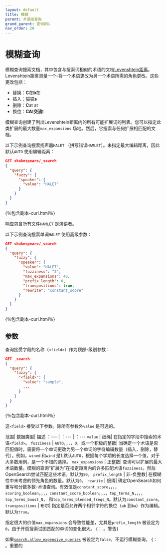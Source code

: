 ```yaml
---
layout: default
title: 模糊
parent: 术语级查询
grand_parent: 查询DSL
nav_order: 20
---
```


# 模糊查询

模糊查询搜索文档，其中包含与搜索词相似的术语的文档[Levenshtein距离](https://en.wikipedia.org/wiki/Levenshtein_distance)。Levenshtein距离测量一个-将一个术语更改为另一个术语所需的角色更改。这些更改包括：

- 替换：**C**在**b**在
- 插入：猫猫**s**
- 删除：**C**at at
- 换位：**CA**t**交流**t

模糊查询创建了列出Levenshtein距离内的所有可能扩展词的列表。您可以指定此类扩展的最大数量`max_expansions` 场地。然后，它搜索与任何扩展相匹配的文档。

以下示例查询搜索扬声器`HALET` （拼写错误`HAMLET`）。未指定最大编辑距离，因此默认`AUTO` 使用编辑距离：

```json
GET shakespeare/_search
{
  "query": {
    "fuzzy": {
      "speaker": {
        "value": "HALET"
      }
    }
  }
}
```
{％包含副本-curl.html％}

响应包含所有文件`HAMLET` 是演讲者。

以下示例查询搜索单词`HALET` 使用高级参数：

```json
GET shakespeare/_search
{
  "query": {
    "fuzzy": {
      "speaker": {
        "value": "HALET",
        "fuzziness": "2",
        "max_expansions": 40,
        "prefix_length": 0,
        "transpositions": true,
        "rewrite": "constant_score"
      }
    }
  }
}
```
{％包含副本-curl.html％}

## 参数

查询接受字段的名称（`<field>`）作为顶部-级别参数：

```json
GET _search
{
  "query": {
    "fuzzy": {
      "<field>": {
        "value": "sample",
        ... 
      }
    }
  }
}
```
{％包含副本-curl.html％}

这`<field>` 接受以下参数。除所有参数外`value` 是可选的。

范围| 数据类型| 描述
：--- | ：--- | ：---
`value` | 细绳| 在指定的字段中搜索的术语`<field>`。
`fuzziness` | `AUTO`，，，，`0`，或一个积极的整数| 当确定一个术语是否匹配值时，需要将一个单词更改为另一个单词的字符编辑数量（插入，删除，替代）。例如，`wined` 和`wind` 是1.默认`AUTO`，根据每个学期的长度选择一个值，对于大多数用例，是一个不错的选择。
`max_expansions` | 正整数|  查询可以扩展的最大术语数量。模糊的查询“扩展为”在指定距离内的许多匹配术语`fuzziness`。然后OpenSearch尝试匹配这些术语。默认为`50`。
`prefix_length` | 非-负整数| 在模糊性中未考虑的领先角色的数量。默认为`0`。
`rewrite` | 细绳| 确定OpenSearch如何重写和分数多数-术语查询。有效值是`constant_score`，，，，`scoring_boolean`，，，，`constant_score_boolean`，，，，`top_terms_N`，，，，`top_terms_boost_N`， 和`top_terms_blended_freqs_N`。默认为`constant_score`。
`transpositions` | 布尔| 指定是否允许两个相邻字符的换位（`ab` 到`ba`）作为编辑。默认为`true`。

指定很大的价值`max_expansions` 会导致性能差，尤其是`prefix_length` 被设定为`0`，由于开启搜索试图匹配的单词的变化很大。
{： 。警告}

如果[`search.allow_expensive_queries`]({{site.url}}{{site.baseurl}}/query-dsl/index/#expensive-queries) 被设定为`false`，不运行模糊查询。
{： 。重要的

